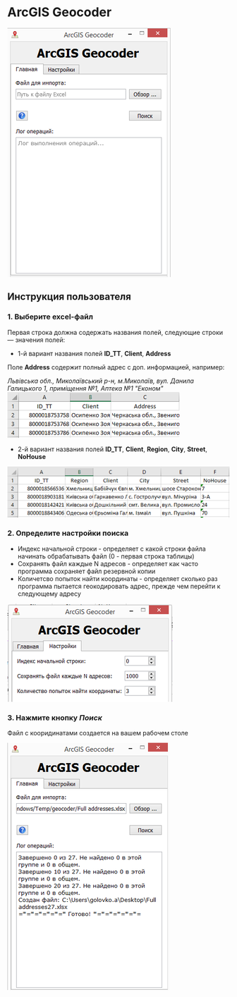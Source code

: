 # ArcGIS Geocoder
![Main view](https://github.com/fugrusha/blackhole/blob/master/Python/geocoding/ArcGIS%20geocoding%20with%20GUI/images/mainview.png)

## Инструкция пользователя

### 1. Выберите excel-файл 
Первая строка должна содержать названия полей, следующие строки — значения полей: 
+ 1-й вариант названия полей **ID_TT**, **Client**, **Address**

Поле **Address** содержит полный адрес с доп. информацией, например:

*Львівська обл., Миколаївський р-н, м.Миколаїв, вул. Данила Галицького 1, приміщення №1, Аптека №1 "Економ"*
![Required fields-1](https://github.com/fugrusha/blackhole/blob/pyqt_gui/Python/geocoding/ArcGIS%20geocoding%20with%20GUI/images/Required%20fields-1.png)

 + 2-й вариант названия полей **ID_TT**, **Client**, **Region**, **City**, **Street**, **NoHouse**

![Required fields-2](https://github.com/fugrusha/blackhole/blob/pyqt_gui/Python/geocoding/ArcGIS%20geocoding%20with%20GUI/images/Required%20fields-2.png)

### 2. Определите настройки поиска
* Индекс начальной строки - определяет с какой строки файла начинать обрабатывать файл (0 - первая строка таблицы)
* Сохранять файл каждые N адресов - определяет как часто программа сохраняет файл резервной копии
* Количетсво попыток найти координаты - определяет сколько раз программа пытается геокодировать адрес, прежде чем перейти к следующему адресу

![Settings view](https://github.com/fugrusha/blackhole/blob/master/Python/geocoding/ArcGIS%20geocoding%20with%20GUI/images/settingsview.png)

### 3. Нажмите кнопку ***Поиск***
Файл с кооридинатами создается на вашем рабочем столе

![Result view](https://github.com/fugrusha/blackhole/blob/master/Python/geocoding/ArcGIS%20geocoding%20with%20GUI/images/geocoder_mainwindow.png)

